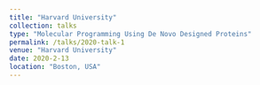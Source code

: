 ```yaml
---
title: "Harvard University"
collection: talks
type: "Molecular Programming Using De Novo Designed Proteins"
permalink: /talks/2020-talk-1
venue: "Harvard University"
date: 2020-2-13
location: "Boston, USA"
---
```

